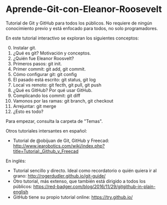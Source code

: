 # Aprende-Git-con-Eleanor-Roosevelt
Tutorial de Git y GitHub para todos los públicos. No requiere de ningún conocimiento previo y está enfocado para todos, no solo programadores.

En este tutorial interactivo se exploran los siguientes conceptos:

0. Instalar git.
1. ¿Qué es git? Motivación y conceptos.
2. ¿Quién fue Eleanor Roosvelt?
3. Primeros pasos: git init.
4. Primer commit: git add, git commit.
5. Cómo configurar git: git config
6. El pasado está escrito: git status, git log
7. Local vs remoto: git fecth, git pull, git push
8. ¿Qué es GitHub? Por qué usar GitHub.
9. Complicando los commit: git diff
10. Vamonos por las ramas: git branch, git checkout
11. Arrejuntar: git merge
12. ¿Esto es todo?

Para empezar, consulta la carpeta de "Temas".

Otros tutoriales intersantes en español:

* Tutorial de @obijuan de Git, GitHub y Freecad: http://www.iearobotics.com/wiki/index.php?title=Tutorial:_Github_y_Freecad

En inglés:
* Tutorial sencillo y directo. Ideal como recordatorio o quién quiera ir al grano: http://rogerdudler.github.io/git-guide/
* Otro tutorial, más extenso, que también está dirigido a todos los públicos: https://red-badger.com/blog/2016/11/29/gitgithub-in-plain-english
* GitHub tiene su propio tutorial online: https://try.github.io/

